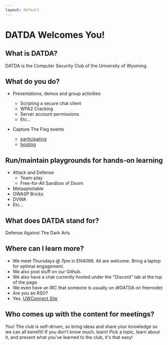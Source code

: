 ```yaml
---
layout: default
---
```

# DATDA Welcomes You!
## What is DATDA?
DATDA is the Computer Security Club of the University of Wyoming.

## What do you do?
* Presentations, demos and group activities
  * Scripting a secure chat client
  * WPA2 Cracking
  * Server account permissions
  * Etc...

* Capture The Flag events
  * [participating](https://ctftime.org/team/34010)
  * [hosting](https://pipwn.com)

## Run/maintain playgrounds for hands-on learning
* Attack and Defense
  * Team-play
  * Free-for-All Sandbox of Doom
* Metasploitable
* OWASP Bricks
* DVWA
* Etc...

## What does DATDA stand for?
Defense Against The Dark Arts

## Where can I learn more?
* We meet Thursdays @ 7pm in EN4066. All are welcome. Bring a laptop for optimal engagement.
* We also post stuff on our Github.
* We also have a chat currently hosted under the "Discord" tab at the top of the page.
* We even have an IRC that someone is usually on (#DATDA on freenode)
* Are you an RSO?
* Yes. [UWConnect Site](https://uwyo.campuslabs.com/engage/organization/datda)

## Who comes up with the content for meetings?
You! The club is self-driven, so bring ideas and share your knowledge so we can all benefit! If you don't know much, learn! Pick a topic, learn about it, and present what you've learned to the club, it's that easy!
